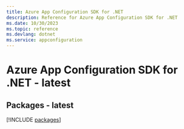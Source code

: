 ```yaml
---
title: Azure App Configuration SDK for .NET
description: Reference for Azure App Configuration SDK for .NET
ms.date: 10/30/2023
ms.topic: reference
ms.devlang: dotnet
ms.service: appconfiguration
---
```

# Azure App Configuration SDK for .NET - latest
## Packages - latest
[!INCLUDE [packages](app-configuration-index.md)]